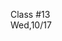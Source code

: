 <div class="lecture2">

<div class="column_date">
<p markdown="block">

Class #13 <br>
Wed,10/17

</p>
</div>
<div class="column_materials">
<p markdown="block">



</p>
</div>

<div class="column_assign">
<p markdown="block">



</p>
</div>

</div>

